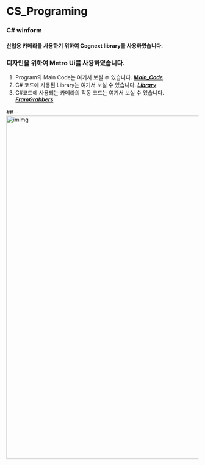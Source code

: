 # CS_Programing

### C# winform
#### 산업용 카메라를 사용하기 위하여 Cognext library를 사용하였습니다.
### 디자인을 위하여 Metro Ui를 사용하였습니다.

1. Program의 Main Code는 여기서 보실 수 있습니다. [**_Main_Code_**](https://github.com/MBV-and-Kids/CS_Programing/tree/main/3grade_Project/3grade_Project)
2. C# 코드에 사용된 Library는 여기서 보실 수 있습니다.  [**_Library_**](https://github.com/MBV-and-Kids/CS_Programing/tree/main/3grade_Project/3grade_Project/bin/Debug)
3. C#코드에 사용되는 카메라의 작동 코드는 여기서 보실 수 있습니다. [**_FramGrabbers_**](https://github.com/MBV-and-Kids/CS_Programing/tree/main/3grade_Project/FramGrabber.cs)

##ㅡ
<img width="900" alt="imimg" src="https://github.com/MBV-and-Kids/CS_Programing/assets/162086987/28068615-80e1-41bd-91b6-03e7054a66ab">

